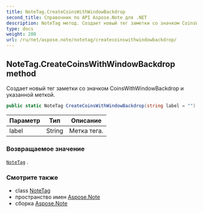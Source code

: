 ```yaml
---
title: NoteTag.CreateCoinsWithWindowBackdrop
second_title: Справочник по API Aspose.Note для .NET
description: NoteTag метод. Создает новый тег заметки со значком CoinsWithWindowBackdrop и указанной меткой.
type: docs
weight: 280
url: /ru/net/aspose.note/notetag/createcoinswithwindowbackdrop/
---
```

## NoteTag.CreateCoinsWithWindowBackdrop method

Создает новый тег заметки со значком CoinsWithWindowBackdrop и указанной меткой.

```csharp
public static NoteTag CreateCoinsWithWindowBackdrop(string label = "")
```

| Параметр | Тип | Описание |
| --- | --- | --- |
| label | String | Метка тега. |

### Возвращаемое значение

[`NoteTag`](../) .

### Смотрите также

* class [NoteTag](../)
* пространство имен [Aspose.Note](../../notetag/)
* сборка [Aspose.Note](../../../)


